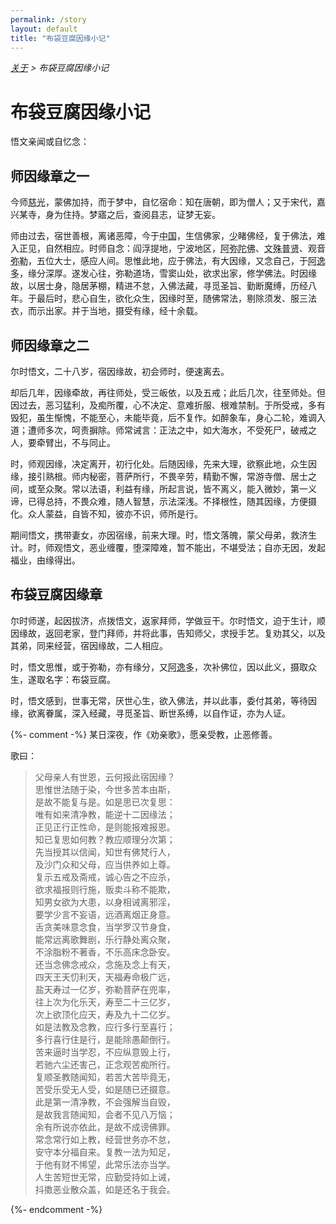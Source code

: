```yaml
---
permalink: /story
layout: default
title: "布袋豆腐因缘小记"
---
```


<div style="font-style: italic;"><a href="/about">关于</a> &gt; <span>布袋豆腐因缘小记</span></div>

# 布袋豆腐因缘小记

悟文亲闻或自忆念：

## 师因缘章之一

今师<abbr title="慈光：慈光法师。">慈光</abbr>，蒙佛加持，而于梦中，自忆宿命：知在唐朝，即为僧人；又于宋代，嘉兴某寺，身为住持。梦寤之后，查阅县志，证梦无妄。

师由过去，宿世善根，离诸恶障，今于<abbr title="中国：指正法所住持的中心地区。">中国</abbr>，生信佛家，<abbr title="少：年少时。">少</abbr>睹佛经，复于佛法，难入正见，自然相应。时师自念：阎浮提地，宁波地区，<abbr title="阿弥陀佛：丰干禅师。">阿弥陀佛</abbr>、<abbr title="文殊：寒山。">文殊</abbr><abbr title="普贤：拾得。">普贤</abbr>、观音<abbr title="弥勒：布袋和尚。">弥勒</abbr>，五位大士，感应人间。思惟此地，应于佛法，有大因缘，又念自己，于<abbr title="阿逸多：弥勒菩萨。">阿逸多</abbr>，缘分深厚。遂发心往，弥勒道场，雪窦山处，欲求出家，修学佛法。时因缘故，以居士身，隐居茅棚，精进不怠，入佛法藏，寻觅圣旨、勤断魔缚，历经八年。于最后时，悲心自生，欲化众生，因缘时至，随佛常法，剔除须发、服三法衣，而示出家。并于当地，摄受有缘，经十余载。

## 师因缘章之二

尔时悟文，二十八岁，宿因缘故，初会师时，便速离去。

却后几年，因缘牵故，再往师处，受三皈依，以及五戒；此后几次，往至师处。但因过去，恶习猛利，及痴所覆，心不决定、意难折服、根难禁制。于所受戒，多有毁犯，虽生惭愧，不能至心，未能毕竟，后不复作。如醉象车，身心二轮，难调入道；遭师多次，呵责摒除。师常诫言：正法之中，如大海水，不受死尸，破戒之人，要牵臂出，不与同止。

时，师观因缘，决定离开，初行化处。后随因缘，先来大理，欲察此地，众生因缘，接引熟根。师内秘密，菩萨所行，不畏辛劳，精勤不懈，常游寺僧、居士之间，或至众聚。常以法语，利益有缘，所起言说，皆不离义，能入微妙，第一义谛，已得总持，不畏众难，随人智慧，示法深浅。不择根性，随其因缘，方便摄化。众人蒙益，自皆不知，彼亦不识，师所是行。

期间悟文，携带妻女，亦因宿缘，前来大理。时，悟文落魄，蒙父母弟，救济生计。时，师观悟文，恶业缠覆，堕深障难，暂不能出，不堪受法；自亦无因，发起福业，由缘得出。

## 布袋豆腐因缘章

尔时师遂，起因拔济，点拨悟文，返家拜师，学做豆干。尔时悟文，迫于生计，顺因缘故，返回老家，登门拜师，并将此事，告知师父，求授手艺。复劝其父，以及其弟，同来经营，宿因缘故，二人相应。

时，悟文思惟，或于弥勒，亦有缘分，又<abbr title="阿逸多：弥勒菩萨。">阿逸多</abbr>，次补佛位，因以此义，摄取众生，遂取名字：布袋豆腐。

时，悟文感到，世事无常，厌世心生，欲入佛法，并以此事，委付其弟，等待因缘，欲离眷属，深入经藏，寻觅圣旨、断世系缚，以自作证，亦为人证。

{%- comment -%}
某日深夜，作《劝亲歌》，愿亲受教，止恶修善。

歌曰：
<blockquote>
父母亲人有世恩，云何报此宿因缘？<br>
思惟世法随于染，今世多苦本由斯，<br>
是故不能复与是。如是思已次复思：<br>
唯有如来清净教，能逆十二因缘法；<br>
正见正行正性命，是则能报难报恩。<br>
知已复思如何教？教应顺理分次第；<br>
先当授其以信闻，知世有佛梵行人，<br>
及沙门众和父母，应当供养如上尊。<br>
复示五戒及斋戒，诚心告之不应杀，<br>
欲求福报则行施，贩卖斗称不能欺，<br>
知男女欲为大患，以身相诫离邪淫，<br>
要学少言不妄语，远酒离烟正身意。<br>
舌贪美味意念食，当学罗汉节身食，<br>
能常远离歌舞剧，乐行静处离众聚，<br>
不涂脂粉不著香，不乐高床念卧安。<br>
还当念佛念戒众，念施及念上有天，<br>
四天王天忉利天，天福寿命极广远，<br>
盐天寿过一亿岁，弥勒菩萨在兜率，<br>
往上次为化乐天，寿至二十三亿岁，<br>
次上欲顶化应天，寿及九十二亿岁。<br>
如是法教及念教，应行多行至喜行；<br>
多行喜行住是行，是能除愚颠倒行。<br>
苦来逼时当学忍，不应纵意毁上行，<br>
若驰六尘还害己，正念观苦痴所行。<br>
复顺圣教随闻知，若苦大苦毕竟无，<br>
苦受乐受无人受，如是随已还摄意。<br>
此是第一清净教，不会强解当自毁，<br>
是故我言随闻知，会者不见八万恼；<br>
余有所说亦依此，是故不成谤佛罪。<br>
常念常行如上教，经营世务亦不怠，<br>
安守本分福自来。复教一法为知足，<br>
于他有财不悕望，此常乐法亦当学。<br>
人生苦短世无常，应勤受持如上诫，<br>
抖擞恶业散众盖，如是还名于我会。
</blockquote>
{%- endcomment -%}
